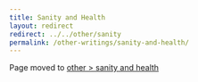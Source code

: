 ```yaml
---
title: Sanity and Health
layout: redirect
redirect: ../../other/sanity
permalink: /other-writings/sanity-and-health/
---
```


Page moved to [other > sanity and health](/other/sanity)
